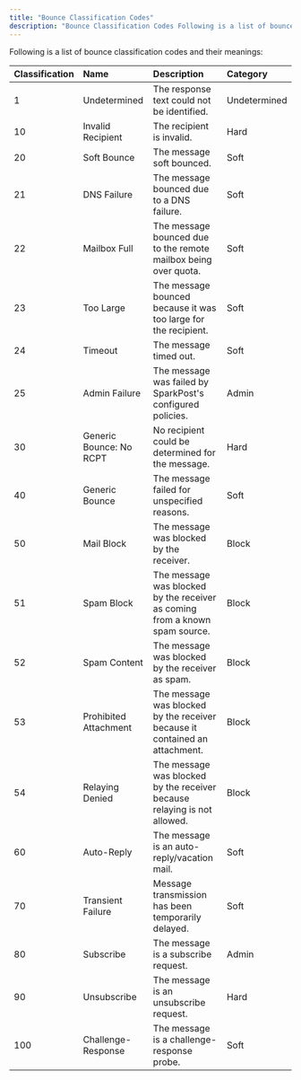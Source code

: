 ```yaml
---
title: "Bounce Classification Codes"
description: "Bounce Classification Codes Following is a list of bounce classification codes and their meanings Classification Name Description Category 1 Undetermined The response text could not be identified Undetermined 10 Invalid Recipient The recipient is invalid Hard 20 Soft Bounce The message soft bounced Soft 21 DNS Failure The message bounced..."
---
```


Following is a list of bounce classification codes and their meanings:

| Classification | Name                    | Description                                                                 | Category     |
|:---------------|:------------------------|:----------------------------------------------------------------------------|:-------------|
| 1              | Undetermined            | The response text could not be identified.                                  | Undetermined |
| 10             | Invalid Recipient       | The recipient is invalid.                                                   | Hard         |
| 20             | Soft Bounce             | The message soft bounced.                                                   | Soft         |
| 21             | DNS Failure             | The message bounced due to a DNS failure.                                   | Soft         |
| 22             | Mailbox Full            | The message bounced due to the remote mailbox being over quota.             | Soft         |
| 23             | Too Large               | The message bounced because it was too large for the recipient.             | Soft         |
| 24             | Timeout                 | The message timed out.                                                      | Soft         |
| 25             | Admin Failure           | The message was failed by SparkPost's configured policies.                  | Admin        |
| 30             | Generic Bounce: No RCPT | No recipient could be determined for the message.                           | Hard         |
| 40             | Generic Bounce          | The message failed for unspecified reasons.                                 | Soft         |
| 50             | Mail Block              | The message was blocked by the receiver.                                    | Block        |
| 51             | Spam Block              | The message was blocked by the receiver as coming from a known spam source. | Block        |
| 52             | Spam Content            | The message was blocked by the receiver as spam.                            | Block        |
| 53             | Prohibited Attachment   | The message was blocked by the receiver because it contained an attachment. | Block        |
| 54             | Relaying Denied         | The message was blocked by the receiver because relaying is not allowed.    | Block        |
| 60             | Auto-Reply              | The message is an auto-reply/vacation mail.                                 | Soft         |
| 70             | Transient Failure       | Message transmission has been temporarily delayed.                          | Soft         |
| 80             | Subscribe               | The message is a subscribe request.                                         | Admin        |
| 90             | Unsubscribe             | The message is an unsubscribe request.                                      | Hard         |
| 100            | Challenge-Response      | The message is a challenge-response probe.                                  | Soft         |
